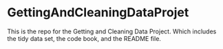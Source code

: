 # GettingAndCleaningDataProjet
This is the repo for the Getting and Cleaning Data Project. Which includes the tidy data set, the code book, and the README file.
